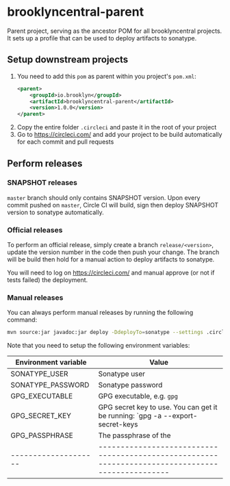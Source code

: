 # brooklyncentral-parent

Parent project, serving as the ancestor POM for all brooklyncentral projects.
It sets up a profile that can be used to deploy artifacts to sonatype.

## Setup downstream projects

1. You need to add this `pom` as parent within you project's `pom.xml`:
   ```xml
   <parent>
       <groupId>io.brooklyn</groupId>
       <artifactId>brooklyncentral-parent</artifactId>
       <version>1.0.0</version>
   </parent>
   ``` 
2. Copy the entire folder `.circleci` and paste it in the root of your project
3. Go to https://circleci.com/ and add your project to be build automatically for each commit and pull requests

## Perform releases

### SNAPSHOT releases

`master` branch should only contains SNAPSHOT version. Upon every commit pushed on `master`, Circle CI will build, sign
then deploy SNAPSHOT version to sonatype automatically.

### Official releases

To perform an official release, simply create a branch `release/<version>`, update the version number in the code then push
your change. The branch will be build then hold for a manual action to deploy artifacts to sonatype.

You will need to log on https://circleci.com/ and manual approve (or not if tests failed) the deployment.

### Manual releases

You can always perform manual releases by running the following command:

```bash
mvn source:jar javadoc:jar deploy -DdeployTo=sonatype --settings .circleci/settings.xml
```

Note that you need to setup the following environment variables:


| Environment variable | Value                                                                                             |
| -------------------- | ------------------------------------------------------------------------------------------------- |
| SONATYPE_USER        | Sonatype user                                                                                     |
| SONATYPE_PASSWORD    | Sonatype password                                                                                 |
| GPG_EXECUTABLE       | GPG executable, e.g. `gpg`                                                                        |
| GPG_SECRET_KEY       | GPG secret key to use. You can get it be running: `gpg -a --export-secret-keys <KEY-ID> | base64` |
| GPG_PASSPHRASE       | The passphrase of the <KEY-ID>                                                                    |
| -------------------- | ------------------------------------------------------------------------------------------------- |
